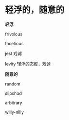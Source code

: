 # 轻浮的，随意的

**轻浮**

frivolous

facetious

jest 戏谑

levity 轻浮的态度，戏谑

**随意的**

random 

slipshod

arbitrary

willy-nilly